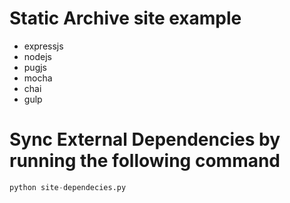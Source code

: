 # Static Archive site example

* expressjs
* nodejs
* pugjs
* mocha
* chai
* gulp

# Sync External Dependencies by running the following command

```python
python site-dependecies.py
```